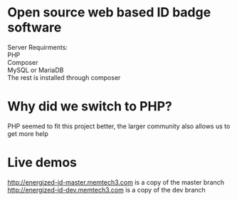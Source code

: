 # Open source web based ID badge software
Server Requirments:<br>
PHP<br>
Composer<br>
MySQL or MariaDB<br>
The rest is installed through composer
# Why did we switch to PHP?
PHP seemed to fit this project better, the larger community also allows us to get more help
# Live demos
http://energized-id-master.memtech3.com is a copy of the master branch <br>
http://energized-id-dev.memtech3.com is a copy of the dev branch
